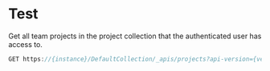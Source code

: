 # Test

Get all team projects in the project collection that the authenticated user has access to.

``` cs
GET https://{instance}/DefaultCollection/_apis/projects?api-version={version}[&stateFilter{string}&$top={integer}&skip={integer}]
``` 
